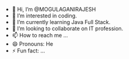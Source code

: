 - 👋 Hi, I’m @MOGULAGANIRAJESH
- 👀 I’m interested in coding.
- 🌱 I’m currently learning Java Full Stack.
- 💞️ I’m looking to collaborate on IT profession.
- 📫 How to reach me ...
- 😄 Pronouns: He
- ⚡ Fun fact: ...

<!---
MOGULAGANIRAJESH/MOGULAGANIRAJESH is a ✨ special ✨ repository because its `README.md` (this file) appears on your GitHub profile.
You can click the Preview link to take a look at your changes.
--->
